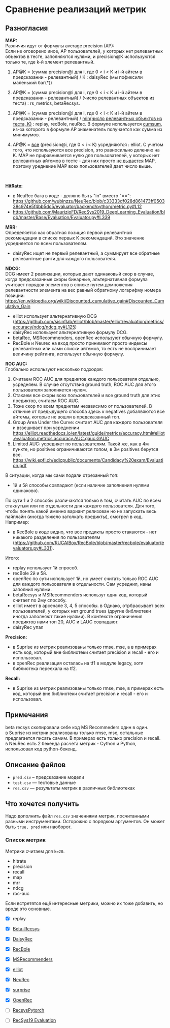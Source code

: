 # Сравнение реализаций метрик
## Разногласия
**MAP:**<br/>
Различия идут от формулы average precision (AP):<br/>
Если не оговорено иное, AP пользователей, у которых нет релевантных объектов в тесте, заполняются нулями, и precision@K используются только те, где k-й элемент релевантный.

1) AP@K = (сумма precision@i для i, где 0 < i < K и i-й айтем в предсказании - релевантный) / K : daisyRec (мы пофиксили маленький баг(*))
2) AP@K = (сумма precision@i для i, где 0 < i < K и i-й айтем в предсказании - релевантный) / (число релевантных объектов из теста) : rs_metrics, betaRecsys.
3) AP@K = (сумма precision@i для i, где 0 < i < K и i-й айтем в предсказании - релевантный) / [min(число релевантных объектов из теста, K)](https://github.com/wubinzzu/NeuRec/blob/master/evaluator/backend/python/metric.py#L40) : replay, recBole, neuRec. В формуле используется [cumsum](https://github.com/wubinzzu/NeuRec/blob/master/evaluator/backend/python/metric.py#L39), из-за которого в формуле AP знаменатель получается как сумма из минимумов.

4) AP@K = [все](https://github.com/sisinflab/elliot/blob/master/elliot/evaluation/metrics/accuracy/map/map.py#L69) (precision@i, где 0 < i < K) усредняются : elliot. С учетом того, что используются все precision, это равносильно делению на K. MAP не приравнивается нулю для пользователей, у которых нет релевантных айтемов в тесте - для них просто [не выдается](https://github.com/sisinflab/elliot/blob/master/elliot/evaluation/metrics/accuracy/map/map.py#L98) MAP, поэтому уреднение MAP всех пользователей дает число выше. 
<br/>

**HitRate:**<br/>
- в NeuRec бага в коде - должно быть "in" вместо "==": https://github.com/wubinzzu/NeuRec/blob/c33333df028d861473ff050338c974e5f4bb5dc5/evaluator/backend/python/metric.py#L12
- https://github.com/MaurizioFD/RecSys2019_DeepLearning_Evaluation/blob/master/Base/Evaluation/Evaluator.py#L339

**MRR:**<br/>
Определяется как обратная позиция первой релевантной рекомендации в списке первых K рекомендаций. Это значение усредняется по всем пользователям. 
- daisyRec ищет не первый релевантный, а суммирует все обратные релевантные ранги для каждого пользователя.

**NDCG:**<br/>
DCG имеет 2 реализации, которые дают одинаковый скор в случае, когда предсказанные скоры бинарные, альтернативная формула учитвает порядок элементов в списке путем домножения релевантности элемента на вес равный обратному логарифму номера позиции: https://en.wikipedia.org/wiki/Discounted_cumulative_gain#Discounted_Cumulative_Gain<br/>
- elliot использует альтернативную DCG (https://github.com/sisinflab/elliot/blob/master/elliot/evaluation/metrics/accuracy/ndcg/ndcg.py#L125)
- daisyRec использует альтернативную формулу DCG.
- betaRec, MSRecommenders, openRec используют обычную формулу.
- RecBole и Neurec на вход просто принимают просто индексы релевантных или сами списки айтемов, то есть не воспринимает величину рейтинга, использует обычную формулу.


**ROC AUC:**<br/>
Глобально используют несколько подходов:
1) Считаем ROC AUC для предиктов каждого пользователя отдельно, усредняем. В случае отсутствия ground truth, ROC AUC для этого пользователя заполняется нулем.
3) Стакаем все скоры всех пользователей и все ground truth для этих предиктов, считаем ROC AUC.
4) Тоже скор по всем предиктам независимо от пользователей. В отличие от предыдущего способа здесь к negatives добалвяются все айтемы, которые не вошли в предсказанный топ.
5) Group Area Under the Curve: считает AUC для каждого пользователя и взвешивает при усреднении
https://elliot.readthedocs.io/en/latest/guide/metrics/accuracy.html#elliot.evaluation.metrics.accuracy.AUC.gauc.GAUC
5) Limited AUC: усредняет по пользователям. Такой же, как в 4м пункте, но positives ограничиваются топом, в 3м positives берутся все.
https://wiki.epfl.ch/edicpublic/documents/Candidacy%20exam/Evaluation.pdf

В ситуации, когда мы сами подали отрезанный топ:
- 1й и 5й способы совпадают (если наличие заполнения нулями одинаково).

По сути 1 и 2 способы различаются только в том, считать AUC по всем стакнутым или по отдельности для каждого пользователя. Для того, чтобы понять какой именно вариант релизован но не запускать весь пайплайн (иногда тяжело затолкать предикты), смотрел в код. Например:
- в RecBole в коде видно, что все предикты просто стакаются - нет никакого разделения по пользователям (https://github.com/RUCAIBox/RecBole/blob/master/recbole/evaluator/evaluators.py#L331).

Итого:
- replay использует 1й спрособ.
- recBole 2й и 5й. 
- openRec по сути использует 1й, но умеет считать только ROC AUC для каждого пользователя в отдельности. Сам усреднил, наны заполнил нулями.
- betaRecsys и MSRecommenders использут один код, который считает по 2му способу.
- elliot имеет в арсенале 3, 4, 5 способы. в Однако, отрбрасывает всех пользователей, у которых нет ground trues (другие библиотеки иногда заполняют такие нулями).
В контексте ограничения предиктов нами топ 20, AUC и LAUC совпадают.
- daisyRec упал

**Precision:**<br/>
- в Suprise из метрик реализованы только rmse, mse, а в примерах есть код, который вне библиотеки считает precision и recall - его и использовал.
- в openRec реализация осталась на tf1 в модуле legacy, хотя библиотека переехала на tf2.

**Recall:**<br/>
- в Suprise из метрик реализованы только rmse, mse, в примерах есть код, который вне библиотеки считает precision и recall - его и использовал.

## Примечания
beta recsys скопировали себе код MS Recommeders один в один.<br/>
в Suprise из метрик реализованы только rmse, mse, остальные предлагается писать самим. В примерах есть только precision и recall.<br/>
в NeuRec есть 2 бекенда расчета метрик - Cython и Python, использовал код python-бекенд.

## Описание файлов

- `pred.csv` – предсказание модели
- `test.csv` — тестовые данные
- `res.csv` — результаты метрик в различных библиотеках



## Что хочется получить 

Надо дополнить файл `res.csv` значениями метрик, посчитанными разными инструментами. Осторожно с порядком аргументов. Он может быть `true, pred` или наоборот.



### Список метрик 

Метрики считаем для `k=20`.

- hitrate
- precision
- recall
- map
- mrr
- ndcg
- roc-auc

Если встретятся ещё интересные метрики, можно их тоже добавить, но вроде это основные.



- [x] replay
- [x] [Beta-Recsys](https://github.com/beta-team/beta-recsys)
- [x] [DaisyRec](https://github.com/AmazingDD/daisyRec)
- [x] [RecBole](https://github.com/RUCAIBox/RecBole)
- [x] [MSRecommenders](https://github.com/microsoft/recommenders)
- [x] [elliot](https://github.com/sisinflab/elliot)
- [x] [NeuRec](https://github.com/wubinzzu/NeuRec)
- [x] [surprise](https://github.com/NicolasHug/Surprise)
- [x] [OpenRec](https://github.com/ylongqi/openrec)
- [ ] [RecsysPytorch](https://github.com/yoongi0428/RecSys_PyTorch)
- [ ] [RecSys19 Evaluation](https://github.com/MaurizioFD/RecSys2019_DeepLearning_Evaluation)

